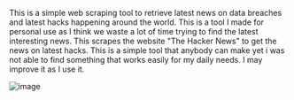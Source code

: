 This is a simple web scraping tool to retrieve latest news on data breaches and latest hacks happening around the world. This is a tool I made for personal use as I think 
we waste a lot of time trying to find the latest interesting news. This scrapes the website "The Hacker News" to get the news on latest hacks. This is a simple tool 
that anybody can make yet i was not able to find something that works easily for my daily needs. I may improve it as I use it. 

![image](https://user-images.githubusercontent.com/92138244/183289095-9c87eab5-217f-4735-89a0-ae0b8b01a781.png)
